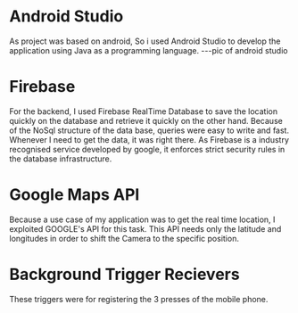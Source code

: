 
# Android Studio
As project was based on android, So i used Android Studio to develop the application using Java as a programming language.
---pic of android studio 
# Firebase
For the backend, I used Firebase RealTime Database to save the location quickly on the database and retrieve it quickly on the other hand.
Because of the NoSql structure of the data base, queries were easy to write and fast. 
Whenever I need to get the data, it was right there.
As Firebase is a industry recognised service developed by google, it enforces strict security rules in the database infrastructure.

# Google Maps API
Because a use case of my application was to get the real time location, I exploited GOOGLE's API for this task.
This API needs only the latitude and longitudes in order to shift the Camera to the specific position.

# Background Trigger Recievers  
These triggers were for registering the 3 presses of the mobile phone.
